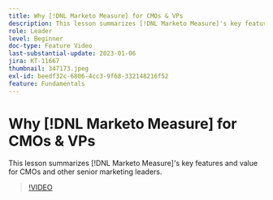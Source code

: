 ```yaml
---
title: Why [!DNL Marketo Measure] for CMOs & VPs
description: This lesson summarizes [!DNL Marketo Measure]'s key features and value for CMOs and other senior marketing leaders.
role: Leader
level: Beginner
doc-type: Feature Video
last-substantial-update: 2023-01-06
jira: KT-11667
thumbnail: 347173.jpeg
exl-id: beedf32c-6806-4cc3-9f68-332148216f52
feature: Fundamentals
---
```

# Why [!DNL Marketo Measure] for CMOs & VPs

This lesson summarizes [!DNL Marketo Measure]'s key features and value for CMOs and other senior marketing leaders.

>[!VIDEO](https://video.tv.adobe.com/v/347173/?quality=12&learn=on)
